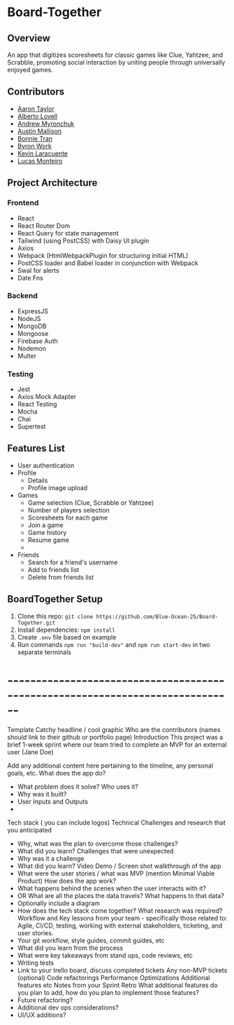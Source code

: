 # Board-Together

## Overview 
An app that digitizes scoresheets for classic games like Clue, Yahtzee, and Scrabble, promoting social interaction by uniting people through universally enjoyed games.

## Contributors
- [Aaron Taylor](https://github.com/Flourish1201)
- [Alberto Lovell](https://github.com/albertolovell)
- [Andrew Myronchuk](https://github.com/andrewmyronchuk) 
- [Austin Mallison](https://github.com/silvercricket)
- [Bonnie Tran](https://github.com/tranbonnie) 
- [Byron Work](https://github.com/bwork22) 
- [Kevin Laracuente](https://github.com/kevvarlar) 
- [Lucas Monteiro](https://github.com/lucascostamonteiro)

## Project Architecture
### Frontend
- React
- React Router Dom
- React Query for state management
- Tailwind (using PostCSS) with Daisy UI plugin
- Axios
- Webpack (HtmlWebpackPlugin for structuring initial HTML)
- PostCSS loader and Babel loader in conjunction with Webpack
- Swal for alerts
- Date Fns 

### Backend
- ExpressJS
- NodeJS
- MongoDB
- Mongoose 
- Firebase Auth
- Nodemon
- Multer

### Testing
- Jest
- Axios Mock Adapter
- React Testing
- Mocha
- Chai
- Supertest

## Features List
- User authentication
- Profile
   - Details
   - Profile image upload
- Games
   - Game selection (Clue, Scrabble or Yahtzee)
   - Number of players selection
   - Scoresheets for each game
   - Join a game
   - Game history
   - Resume game
   - 
- Friends
   - Search for a friend's username
   - Add to friends list
   - Delete from friends list
 

## BoardTogether Setup
1. Clone this repo: `git clone https://github.com/Blue-Ocean-25/Board-Together.git`
2. Install dependencies: `npm install`
3. Create `.env` file based on example
4. Run commands `npm run "build-dev"` and `npm run start-dev` in two separate terminals
  

# ------------------------------------------------------------------------------ #
Template
Catchy headline / cool graphic
Who are the contributors (names should link to their github or portfolio page)
Introduction
This project was a brief 1-week sprint where our team tried to complete an MVP for an external user (Jane Doe)

Add any additional content here pertaining to the timeline, any personal goals, etc.
What does the app do?
* What problem does it solve? Who uses it?
* Why was it built?
* User Inputs and Outputs
*
Tech stack ( you can include logos)
Technical Challenges and research that you anticipated
* Why, what was the plan to overcome those challenges?
* What did you learn?
Challenges that were unexpected
* Why was it a challenge
* What did you learn?
Video Demo / Screen shot walkthrough of the app
* What were the user stories /  what was MVP (mention Minimal Viable Product)
How does the app work?
* What happens behind the scenes when the user interacts with it?
* OR What are all the places the data travels?  What happens to that data?
* Optionally include a diagram
* How does the tech stack come together?
What research was required?
Workflow and Key lessons from your team - specifically those related to: Agile, CI/CD, testing, working with external stakeholders, ticketing, and user stories.
* Your git workflow, style guides, commit guides, etc
* What did you learn from the process
* What were key takeaways from stand ups, code reviews, etc
* Writing tests
* Link to your trello board, discuss completed tickets
Any non-MVP tickets (optional)
Code refactorings
Performance Optimizations
Additional features
etc
Notes from your Sprint Retro
What additional features do you plan to add, how do you plan to implement those features?
* Future refactoring?
* Additional dev ops considerations?
* UI/UX additions?
